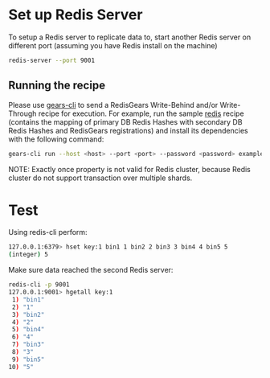 # Set up Redis Server
To setup a Redis server to replicate data to, start another Redis server on different port (assuming you have Redis install on the machine)
```bash
redis-server --port 9001
```

## Running the recipe
Please use <a href="https://github.com/RedisGears/gears-cli">gears-cli</a> to send a RedisGears Write-Behind and/or Write-Through recipe for execution. 
For example, run the sample [redis](example-redis-standalone.py) recipe (contains the mapping of primary DB Redis Hashes with secondary DB Redis Hashes and RedisGears registrations) and install its dependencies with the following command:

```bash
gears-cli run --host <host> --port <port> --password <password> example-redis-standalone.py --requirements requirements.txt
```

NOTE:	Exactly once property is not valid for Redis cluster, because Redis cluster do not support transaction over multiple shards.

# Test
Using redis-cli perform:
```bash
127.0.0.1:6379> hset key:1 bin1 1 bin2 2 bin3 3 bin4 4 bin5 5
(integer) 5
```

Make sure data reached the second Redis server:
```bash
redis-cli -p 9001
127.0.0.1:9001> hgetall key:1
 1) "bin1"
 2) "1"
 3) "bin2"
 4) "2"
 5) "bin4"
 6) "4"
 7) "bin3"
 8) "3"
 9) "bin5"
10) "5"
```